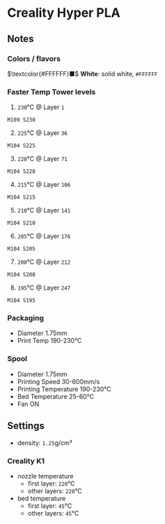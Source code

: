 # Creality Hyper PLA

## Notes

### Colors / flavors

$\textcolor{#FFFFFF}■$ **White**: solid white, `#FFFFFF`

### Faster Temp Tower levels

1. `230`°C @ Layer `1`
```
M109 S230
```
2. `225`°C @ Layer `36`
```
M104 S225
```
3. `220`°C @ Layer `71`
```
M104 S220
```
4. `215`°C @ Layer `106`
```
M104 S215
```
5. `210`°C @ Layer `141`
```
M104 S210
```
6. `205`°C @ Layer `176`
```
M104 S205
```
7. `200`°C @ Layer `212`
```
M104 S200
```
8. `195`°C @ Layer `247`
```
M104 S195
```

### Packaging

- Diameter 1.75mm
- Print Temp 190-230°C

### Spool

- Diameter 1.75mm
- Printing Speed 30-600mm/s
- Printing Temperature 190-230°C
- Bed Temperature 25-60°C
- Fan ON

## Settings

- density: `1.25`g/cm³

### Creality K1

- nozzle temperature
    - first layer: `220`°C
    - other layers: `220`°C
- bed temperature
    - first layer: `45`°C
    - other layers: `45`°C
